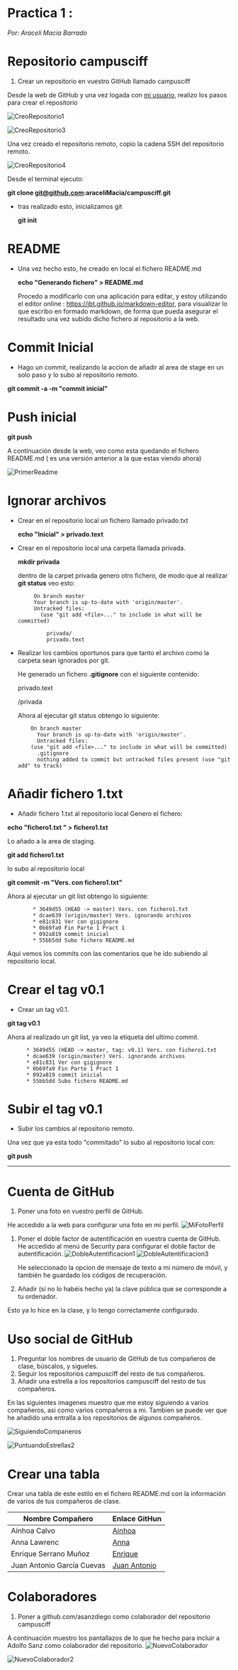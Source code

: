 
# Practica 1 :  
*Por: Araceli Macía Barrado*

# Repositorio campusciff

 1. Crear un repositorio en vuestro GitHub llamado campusciff 

  Desde la web de GitHub y una vez logada con  [mi usuario](https://github.com/araceliMacia/campusciff), realizo los pasos para crear el repositorio

![CreoRepositorio1](/images/CreoRepositorio1.png)

![CreoRepositorio3](/images/CreoRepositorio3.png)

Una vez creado el repositorio remoto, copio la cadena SSH del repositorio remoto.

![CreoRepositorio4](/images/CreoRepositorio4.png)

Desde el terminal ejecuto:

  **git clone git@github.com:araceliMacia/campusciff.git** 
  
- tras realizado esto, inicializamos git
 
  **git init** 

# README

- Una vez hecho esto, he creado en local el fichero README.md

  **echo "Generando fichero" > README.md**
   
   Procedo a modificarlo con una aplicación para editar,  y estoy utilizando el editor online : https://jbt.github.io/markdown-editor,  para visualizar lo que escribo en formado markdown, de forma que pueda asegurar el resultado una vez subido dicho fichero al repositorio a la web.

# Commit Inicial

*  Hago un commit, realizando la accion de añadir al area de stage en un solo paso y lo subo al repositorio remoto.

  **git commit -a -m "commit inicial"**
  
# Push inicial

   **git push**

A continuación desde la web, veo como esta quedando el fichero README.md ( es una versión anterior a la que estas viendo ahora)

![PrimerReadme](/images/ReadPrimero.png)


# Ignorar archivos

* Crear en el repositorio local un fichero llamado privado.txt
  	
  **echo "Inicial" > privado.text**
           
 * Crear en el repositorio local una carpeta llamada privada.
  
    **mkdir privada**
    
    dentro de la carpet privada genero otro fichero, de modo que al realizar **git status** veo esto:
         
         	On branch master
            Your branch is up-to-date with 'origin/master'.
            Untracked files:
              (use "git add <file>..." to include in what will be committed)

                privada/
                privado.text
    
* Realizar los cambios oportunos para que tanto el archivo como la carpeta sean ignorados por git.
    
   He generado un fichero **.gitignore** con el siguiente contenido:
        
   privado.text

   /privada
	
   Ahora al ejecutar git status obtengo lo siguiente:
      
          On branch master
			Your branch is up-to-date with 'origin/master'.
        	Untracked files:
          (use "git add <file>..." to include in what will be committed)	
            .gitignore
            nothing added to commit but untracked files present (use "git add" to track)

# Añadir fichero 1.txt

* Añadir fichero 1.txt al repositorio local
Genero el fichero: 

**echo "fichero1.txt " > fichero1.txt**
         
Lo añado a la area de staging.
		 
**git add fichero1.txt**
         
lo subo al repositorio local
         
**git commit -m "Vers. con fichero1.txt"**

Ahora al ejecutar un git list obtengo lo siguiente:
         
		 	* 3649d55 (HEAD -> master) Vers. con fichero1.txt
			* dcae639 (origin/master) Vers. ignorando archivos
			* e81c831 Ver con gigignore
			* 0b69fa9 Fin Parte 1 Pract 1
			* 092a819 commit inicial
			* 55bb5dd Subo fichero README.md
		
Aqui vemos los commits con las comentarios que he ido subiendo al repositorio local.

# Crear el tag v0.1

* Crear un tag v0.1.
	
**git tag v0.1**
        
Ahora al realizado un git list, ya veo la etiqueta del ultimo commit.

          * 3649d55 (HEAD -> master, tag: v0.1) Vers. con fichero1.txt
          * dcae639 (origin/master) Vers. ignorando archivos
          * e81c831 Ver con gigignore
          * 0b69fa9 Fin Parte 1 Pract 1
          * 092a819 commit inicial
          * 55bb5dd Subo fichero README.md

# Subir el tag v0.1

* Subir los cambios al repositorio remoto.

Una vez que ya esta todo "commitado" lo subo al repositorio local con:

**git push**



---
# Cuenta de GitHub
1. Poner una foto en vuestro perfil de GitHub.

  He accedido a la web para configurar una foto en mi perfil.
  ![MiFotoPerfil](/images/ProfilePicture.png)

1. Poner el doble factor de autentificación en vuestra cuenta de GitHub.
  He accedido al menú de Security para configurar el doble factor de autentificación.
![DobleAutentificacion1](/images/DobleAutentificacion1.png)
![DobleAutentificacion3](/images/DobleAutentificacion3.png)

   He seleccionado la opcion de mensaje de texto a mi número de móvil, y también he guardado los códigos de recuperación.

1. Añadir (si no lo habéis hecho ya) la clave pública que se corresponde a tu ordenador.

  Esto ya lo hice en la clase, y lo tengo correctamente configurado.

# Uso social de GitHub

1. Preguntar los nombres de usuario de GitHub de tus compañeros de clase, búscalos, y sigueles.
1. Seguir los repositorios campusciff del resto de tus compañeros.
1. Añadir una estrella a los repositorios campusciff del resto de tus compañeros.

En las siguientes imagenes muestro que me estoy siguiendo a varios compañeros, asi como varios compañeros a mi. 
Tambien se puede ver que he añadido una entralla a los repositorios de algunos compañeros.

![SiguiendoCompaneros](/images/SiguiendoCompaneros.png)

![PuntuandoEstrellas2](/images/PuntuandoEstrellas2.png)

# Crear una tabla

Crear una tabla de este estilo en el fichero README.md con la información de varios de tus compañeros de clase.

|Nombre Compañero   | Enlace GitHun   |
|---|---|
|Ainhoa Calvo   |[Ainhoa](https://github.com/AinhoaCE)    |
| Anna Lawrenc  |[Anna](https://github.com/annalawrenc)    |
| Enrique Serrano Muñoz|[Enrique](https://github.com/eserranom)    |
| Juan Antonio García Cuevas|[Juan Antonio](https://github.com/juangarciaciff)|

# Colaboradores
1. Poner a github.com/asanzdiego como colaborador del repositorio campusciff

A continuación muestro los pantallazos de lo que he hecho para incluir a Adolfo Sanz como colaborador del repositorio.
![NuevoColaborador](/images/NuevoColaborador.png)

![NuevoColaborador2](/images/NuevoColaborador2.png)

